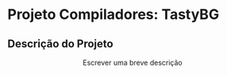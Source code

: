 # Projeto Compiladores: TastyBG

## Descrição do Projeto
<p align="center">Escrever uma breve descrição</p>

